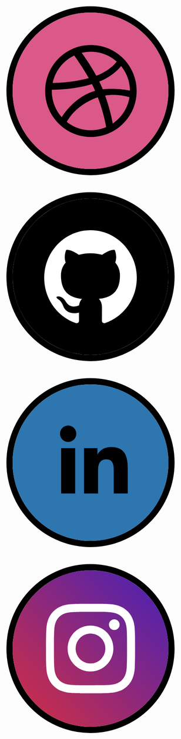 <div class="wrapper">
  <div class="wrapper__links">
    <a class="social-link social-link--dribbble" id="dribbble">
    <svg class="social-svg" viewBox="0 0 600 600" xmlns="http://www.w3.org/2000/svg">
      <title>
        dribbble
      </title>
      <g class="social-group" fill="none" fill-rule="evenodd">
        <circle class="social-group__outline" stroke="#000" stroke-width="20" cx="300" cy="300" r="262.5" />
        <circle class="social-group__inner-circle" fill="#DA5988" cx="300" cy="300" r="252.5" />
        <path class="social-group__icon" d="M446.58 270.912c-1.944-9.528-4.866-18.912-8.646-27.876-3.714-8.802-8.322-17.274-13.674-25.194-5.31-7.854-11.4-15.234-18.108-21.936-6.702-6.714-14.088-12.81-21.936-18.108-7.92-5.37-16.404-9.96-25.194-13.686-8.964-3.774-18.342-6.702-27.876-8.634-9.762-2.004-19.818-3.024-29.862-3.024-10.056 0-20.1 1.02-29.874 3.024-9.528 1.932-18.912 4.866-27.87 8.634-8.79 3.726-17.274 8.322-25.206 13.686-7.854 5.298-15.234 11.388-21.936 18.108-6.708 6.702-12.792 14.088-18.096 21.936-5.358 7.92-9.96 16.392-13.674 25.194-3.798 8.964-6.708 18.348-8.658 27.876-1.998 9.75-3.012 19.806-3.012 29.856 0 10.068 1.014 20.124 3.012 29.88 1.95 9.528 4.866 18.912 8.652 27.87 3.714 8.79 8.322 17.286 13.674 25.206 5.304 7.854 11.388 15.222 18.096 21.936 6.702 6.702 14.088 12.786 21.936 18.096 7.932 5.358 16.416 9.96 25.206 13.674 8.952 3.798 18.342 6.69 27.87 8.646 9.774 2.016 19.818 3.024 29.874 3.024 10.044 0 20.1-1.008 29.862-3.024 9.54-1.956 18.912-4.854 27.876-8.646 8.79-3.714 17.274-8.322 25.194-13.674 7.854-5.31 15.234-11.388 21.936-18.096 6.702-6.714 12.798-14.088 18.108-21.936 5.358-7.92 9.96-16.416 13.674-25.206 3.786-8.952 6.702-18.342 8.646-27.87 2.004-9.762 3.012-19.818 3.012-29.88.006-10.05-1.002-20.106-3.006-29.856zm-18.684 28.602c-1.83-.396-44.694-9.624-88.218-4.152-.888-2.166-1.794-4.35-2.73-6.54-2.634-6.198-5.472-12.342-8.424-18.372 50.028-20.412 70.338-49.782 70.572-50.13 17.766 21.564 28.512 49.128 28.8 79.194zm-42.96-93.804c-.318.492-18.354 27.948-66.162 45.87-21.654-39.786-45.444-71.388-47.346-73.896 9.576-2.322 19.56-3.576 29.85-3.576 32.076 0 61.338 11.952 83.658 31.602zm-114-27.924c0 .012-.024.024-.024.024s-.138.036-.372.084c.126-.036.27-.06.396-.108zm-23.706 8.424c1.686 2.262 25.116 34.02 47.04 72.984-60.822 16.158-113.604 15.528-116.952 15.468 8.232-39.234 34.59-71.766 69.912-88.452zm-72.618 114.558c0-1.35.06-2.67.108-4.002 2.232.048 64.824 1.47 130.038-18.048 3.63 7.104 7.104 14.322 10.278 21.534-1.674.468-3.342.972-4.992 1.512-68.358 22.092-103.032 83.604-103.032 83.604s.048.036.048.06c-20.166-22.446-32.448-52.116-32.448-84.66zm126.666 126.678c-30.654 0-58.77-10.896-80.682-29.028 1.662 1.35 2.838 2.214 2.838 2.214s24.282-52.956 99.396-79.128c.282-.108.564-.186.846-.27 17.826 46.314 25.182 85.104 27.06 96.174-15.204 6.468-31.914 10.038-49.458 10.038zm70.782-21.606c-1.29-7.65-8.04-44.826-24.654-90.48 40.884-6.54 76.326 4.674 78.936 5.532-5.64 35.292-25.842 65.736-54.282 84.948z"
          fill="#000" fill-rule="nonzero" />
      </g>
    </svg>
  </a>
  <a class="social-link social-link--github" id="github">
    <svg class="social-svg" viewBox="0 0 600 600" xmlns="http://www.w3.org/2000/svg">
      <title>
        github
      </title>
      <g class="social-group" fill="none" fill-rule="evenodd">
        <circle class="social-group__outline" stroke="#000" stroke-width="20" cx="300" cy="300" r="262.5" />
        <circle class="social-group__inner-circle" fill="#000" cx="300" cy="300" r="252.5" />
        <path class="social-group__icon" d="M300 150c-82.8348 0-150 68.8393-150 153.817 0 67.9687 42.991 125.558 102.5893 145.9151 7.5 1.4063 10.2455-3.3482 10.2455-7.433 0-3.683-.134-13.3259-.2009-26.183-41.7187 9.308-50.558-20.625-50.558-20.625-6.8304-17.7456-16.6741-22.5-16.6741-22.5-13.5938-9.576 1.0044-9.375 1.0044-9.375 15.067 1.0714 22.9688 15.8705 22.9688 15.8705 13.3929 23.5045 35.0893 16.741 43.6607 12.7902 1.3393-9.9107 5.2232-16.741 9.509-20.558-33.2813-3.884-68.3036-17.076-68.3036-76.0045 0-16.808 5.8259-30.5357 15.4018-41.25-1.5402-3.884-6.6965-19.5536 1.4732-40.7143 0 0 12.5893-4.1518 41.25 15.7366 11.9866-3.4152 24.7768-5.0893 37.567-5.1562 12.7231.067 25.5803 1.741 37.5669 5.1562 28.6607-19.8884 41.183-15.7366 41.183-15.7366 8.1697 21.1607 3.0134 36.8304 1.4733 40.7143 9.5758 10.7812 15.4017 24.509 15.4017 41.25 0 59.0625-35.0892 72.0536-68.5044 75.8705 5.3571 4.7545 10.1785 14.1295 10.1785 28.4598 0 20.558-.2009 37.1652-.2009 42.1875 0 4.0849 2.6786 8.9063 10.3125 7.3661C407.076 429.308 450 371.7187 450 303.817 450 218.8393 382.8348 150 300 150z"
          fill="#FFF" fill-rule="nonzero" />
      </g>
    </svg>
  </a>
  <a class="social-link social-link--linkedin" id="linkedin">
    <svg class="social-svg" viewBox="0 0 600 600" xmlns="http://www.w3.org/2000/svg">
      <title>
        linkedin
      </title>
      <g class="social-group" fill="none" fill-rule="evenodd">
        <circle class="social-group__outline" stroke="#000" stroke-width="20" cx="300" cy="300" r="262.5" />
        <circle class="social-group__inner-circle" fill="#2D76B0" cx="300" cy="300" r="252.5" />
        <path class="social-group__icon" d="M278.9308 253.1923h43.5769v20.0539h.5923c6.0923-11.5077 20.9-23.6077 43.0692-23.6077 46.0308 0 54.577 30.2923 54.577 69.723v80.2154h-45.4385v-71.1615c0-17.0077-.2539-38.8385-23.6077-38.8385-23.6923 0-27.2462 18.5308-27.2462 37.5693v72.4307h-45.4384l-.0846-146.3846zm-74.1231 0h45.523V399.577h-45.523V253.1923zm22.8461-72.7692c14.5539 0 26.4 11.8461 26.4 26.4 0 14.5538-11.8461 26.4-26.4 26.4-14.6384 0-26.4-11.8462-26.4-26.4 0-14.5539 11.7616-26.4 26.4-26.4z"
          fill="#000" fill-rule="nonzero" />
      </g>
    </svg>
  </a>
  <a class="social-link social-link--instagram" id="instagram">
    <svg class="social-svg" viewBox="0 0 600 600" xmlns="http://www.w3.org/2000/svg">
      <title>
        instagram
      </title>
      <defs>
        <linearGradient x1="0%" y1="100%" y2="0%" id="simpleInsta">
          <stop stop-color="#D72F3F" offset="0%" />
          <stop stop-color="#4221B9" offset="100%" />
        </linearGradient>
      </defs>
      <g class="social-group" fill="none" fill-rule="evenodd">
        <circle class="social-group__outline" stroke="#000" stroke-width="20" cx="300" cy="300" r="262.5" />
        <circle class="social-group__inner-circle social-group__inner-circle--instagram" fill="url(#simpleInsta)" cx="300" cy="300"
          r="252.5" />
        <path class="social-group__icon" d="M436.8577 205.4154c-3.6808-9.4808-8.5885-17.5116-16.6192-25.5423-8.0308-8.0308-16.0616-12.9385-25.5423-16.6193-9.1462-3.5692-19.7424-6.023-35.0231-6.6923-15.3923-.6692-20.3-.8923-59.5616-.8923-39.2615 0-44.1692.1116-59.5615.8923-15.3923.6693-25.877 3.1231-35.023 6.6923-9.4808 3.6808-17.5116 8.5885-25.5424 16.6193-8.0308 8.0307-12.9384 16.0615-16.6192 25.5423-3.5692 9.1461-6.023 19.7423-6.6923 35.023-.6693 15.3924-.8923 20.3-.8923 59.5616 0 39.2615.1115 44.1692.8923 59.5615.6692 15.3923 3.123 25.877 6.6923 35.0231 3.6808 9.4808 8.5884 17.5116 16.6192 25.5423 8.0308 8.0308 16.0616 12.9385 25.5423 16.6193 9.1462 3.5692 19.7423 6.023 35.0231 6.6923 15.3923.6692 20.3.8923 59.5615.8923 39.2616 0 44.1693-.1116 59.5616-.8923 15.3923-.6693 25.8769-3.1231 35.023-6.6923 9.4808-3.6808 17.5116-8.5885 25.5424-16.6193 8.0307-8.0307 12.9384-16.0615 16.6192-25.5423 3.5692-9.1461 6.023-19.7423 6.6923-35.023.6692-15.3924.8923-20.3.8923-59.5616 0-39.2615-.1115-44.1692-.8923-59.5615-.6692-15.3923-3.123-25.877-6.6923-35.0231zm-19.2962 152.9192c-.6692 14.0539-3.0115 21.75-5.0192 26.7692-2.5654 6.6924-5.8 11.6-10.8192 16.6193-5.0193 5.0192-9.8154 8.1423-16.6193 10.8192-5.1307 2.0077-12.7153 4.35-26.7692 5.0192-15.2808.6693-19.7423.8923-58.3346.8923s-43.1654-.1115-58.3346-.8923c-14.0539-.6692-21.75-3.0115-26.7692-5.0192-6.6924-2.5654-11.6-5.8-16.6193-10.8192-5.0192-5.0193-8.1423-9.8154-10.8192-16.6193-2.0077-5.1307-4.35-12.7153-5.0192-26.7692-.6693-15.2808-.8923-19.8538-.8923-58.3346s.1115-43.1654.8923-58.3346c.6692-14.0539 3.0115-21.75 5.0192-26.7692 2.5654-6.6924 5.8-11.6 10.8192-16.6193 5.0193-5.0192 9.8154-8.1423 16.6193-10.8192 5.1307-2.0077 12.7153-4.35 26.7692-5.0192 15.2808-.6693 19.8538-.8923 58.3346-.8923s43.1654.1115 58.3346.8923c14.0539.6692 21.75 3.0115 26.7692 5.0192 6.6924 2.5654 11.6 5.8 16.6193 10.8192 5.0192 5.0193 8.1423 9.8154 10.8192 16.6193 2.0077 5.1307 4.35 12.7153 5.0192 26.7692.6693 15.2808.8923 19.8538.8923 58.3346s-.223 43.1654-.8923 58.3346zM300 225.827c-40.9346 0-74.173 33.2385-74.173 74.1731s33.2384 74.173 74.173 74.173 74.173-33.2384 74.173-74.173-33.2384-74.173-74.173-74.173zm0 122.3577c-26.5462 0-48.1846-21.527-48.1846-48.1846 0-26.5462 21.527-48.1846 48.1846-48.1846 26.6577 0 48.1846 21.527 48.1846 48.1846 0 26.5462-21.6384 48.1846-48.1846 48.1846zm77.073-107.9692c-9.548 0-17.2884-7.7403-17.2884-17.2885 0-9.5481 7.7403-17.2884 17.2885-17.2884 9.5481 0 17.2884 7.7403 17.2884 17.2884 0 9.5482-7.7403 17.2885-17.2884 17.2885z"
          fill="#FFF" fill-rule="nonzero" />
      </g>
    </svg>
  </a>
  </div>
  <style>
  $color-primary: #81c2de;
$color-primary-light: #b4f5ff;
$color-primary-dark: #4f92ac;

$color-white: #FFFBFA;

$color-black: #191308;

.wrapper {
  display: flex;
  justify-content: space-around;
  align-items: center;
  width: 800px;
  height: 600px;
  background-image: linear-gradient(to bottom right, rgba($color-primary,1),rgba($color-primary-dark,1));
  transition: all .4s ease-out;
  
  &__links {
    display: flex;
    justify-content: space-between;
    align-items: center;
    width: 70%;
  }
}

.social-link {

  &--linkedin {
    color: #2d76b0;
  }

  &--github {
    color: #000;
  }

  &--instagram {
    color: #9a2970;
  }

  &--dribbble {
    color: #b53561;
  }

  & .social-svg {
    width: 4.8rem;
    height: 4.8rem;

    & .social-group {

      &__icon {
        fill: $color-black;
        transition: all .2s;
      }

      &__inner-circle {
        fill: transparent;
        transition: all .2s;
      }

      &__outline {
        stroke: $color-black;
        transform-origin: 50% 50%;
        transition: all .2s;
      }
  
  }

  &:hover, &:active, &:focus {

    & .social-group {

      &__icon {
        fill: $color-white;
        transition: all .45s;
      }

      &__inner-circle {
        fill: currentColor;
        transition: all .45s;

        &--instagram {
          fill: url(#simpleInsta) !important;
        }

      }

      &__outline {
        stroke: currentColor;
        transform: scale(1.1);
        transition: all .45s;
      }

    } 

  }

  }

}
  
</style>
</div>



<!--
**prebenohre/prebenohre** is a ✨ _special_ ✨ repository because its `README.md` (this file) appears on your GitHub profile.

Here are some ideas to get you started:

- 🔭 I’m currently working on ...
- 🌱 I’m currently learning ...
- 👯 I’m looking to collaborate on ...
- 🤔 I’m looking for help with ...
- 💬 Ask me about ...
- 📫 How to reach me: ...
- 😄 Pronouns: ...
- ⚡ Fun fact: ...
-->
